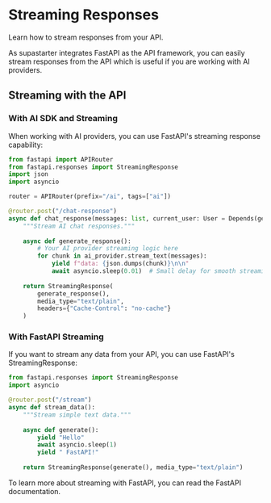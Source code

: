 # Streaming Responses

Learn how to stream responses from your API.

As supastarter integrates FastAPI as the API framework, you can easily stream responses from the API which is useful if you are working with AI providers.

## Streaming with the API

### With AI SDK and Streaming
When working with AI providers, you can use FastAPI's streaming response capability:

```python
from fastapi import APIRouter
from fastapi.responses import StreamingResponse
import json
import asyncio

router = APIRouter(prefix="/ai", tags=["ai"])

@router.post("/chat-response")
async def chat_response(messages: list, current_user: User = Depends(get_current_user)):
    """Stream AI chat responses."""
    
    async def generate_response():
        # Your AI provider streaming logic here
        for chunk in ai_provider.stream_text(messages):
            yield f"data: {json.dumps(chunk)}\n\n"
            await asyncio.sleep(0.01)  # Small delay for smooth streaming
    
    return StreamingResponse(
        generate_response(),
        media_type="text/plain",
        headers={"Cache-Control": "no-cache"}
    )
```

### With FastAPI Streaming

If you want to stream any data from your API, you can use FastAPI's StreamingResponse:

```python
from fastapi.responses import StreamingResponse
import asyncio

@router.post("/stream")
async def stream_data():
    """Stream simple text data."""
    
    async def generate():
        yield "Hello"
        await asyncio.sleep(1)
        yield " FastAPI!"
    
    return StreamingResponse(generate(), media_type="text/plain")
```

To learn more about streaming with FastAPI, you can read the FastAPI documentation.
